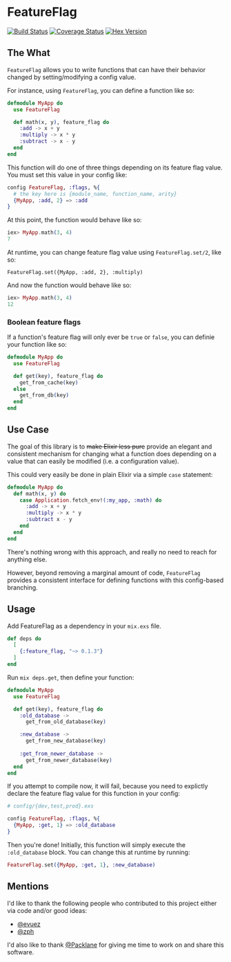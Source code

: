 # FeatureFlag

[![Build Status](https://secure.travis-ci.org/MainShayne233/feature_flag.svg?branch=master "Build Status")](http://travis-ci.org/MainShayne233/feature_flag)
[![Coverage Status](https://coveralls.io/repos/github/MainShayne233/feature_flag/badge.svg?branch=master)](https://coveralls.io/github/MainShayne233/feature_flag?branch=master)
[![Hex Version](http://img.shields.io/hexpm/v/executor.svg?style=flat)](https://hex.pm/packages/feature_flag)

## The What

`FeatureFlag` allows you to write functions that can have their behavior changed by setting/modifying a config value.

For instance, using `FeatureFlag`, you can define a function like so:

```elixir
defmodule MyApp do
  use FeatureFlag

  def math(x, y), feature_flag do
    :add -> x + y
    :multiply -> x * y
    :subtract -> x - y
  end
end
```

This function will do one of three things depending on its feature flag value. You must set this value in your config like:

```elixir
config FeatureFlag, :flags, %{
  # the key here is {module_name, function_name, arity}
  {MyApp, :add, 2} => :add
}
```

At this point, the function would behave like so:

```elixir
iex> MyApp.math(3, 4)
7
```

At runtime, you can change feature flag value using `FeatureFlag.set/2`, like so:

```
FeatureFlag.set({MyApp, :add, 2}, :multiply)
```

And now the function would behave like so:

```elixir
iex> MyApp.math(3, 4)
12
```

### Boolean feature flags

If a function's feature flag will only ever be `true` or `false`, you can definie your function like so:

```elixir
defmodule MyApp do
  use FeatureFlag

  def get(key), feature_flag do
    get_from_cache(key)
  else
    get_from_db(key)
  end
end
```

## Use Case

The goal of this library is to ~~make Elixir less pure~~ provide an elegant and consistent mechanism for changing what a function does depending on a value that can easily be modified (i.e. a configuration value).

This could very easily be done in plain Elixir via a simple `case` statement:

```elixir
defmodule MyApp do
  def math(x, y) do
    case Application.fetch_env!(:my_app, :math) do
      :add -> x + y
      :multiply -> x * y
      :subtract x - y
    end
  end
end
```

There's nothing wrong with this approach, and really no need to reach for anything else.

However, beyond removing a marginal amount of code, `FeatureFlag` provides a consistent interface for defining functions with this config-based branching.

## Usage

Add FeatureFlag as a dependency in your `mix.exs` file.

```elixir
def deps do
  [
    {:feature_flag, "~> 0.1.3"}
  ]
end
```

Run `mix deps.get`, then define your function:

```elixir
defmodule MyApp
  use FeatureFlag

  def get(key), feature_flag do
    :old_database ->
      get_from_old_database(key)

    :new_database ->
      get_from_new_database(key)
      
    :get_from_newer_database ->
      get_from_newer_database(key)
  end
end
```

If you attempt to compile now, it will fail, because you need to explictly declare the feature flag value for this function in your config:

```elixir
# config/{dev,test,prod}.exs

config FeatureFlag, :flags, %{
  {MyApp, :get, 1} => :old_database
}
```

Then you're done! Initially, this function will simply execute the `:old_database` block. You can change this at runtime by running:

```elixir
FeatureFlag.set({MyApp, :get, 1}, :new_database)
```

## Mentions

I'd like to thank the following people who contributed to this project either via code and/or good ideas:
- [@evuez](https://github.com/evuez)
- [@zph](https://github.com/zph)

I'd also like to thank [@Packlane](https://github.com/Packlane) for giving me time to work on and share this software.

